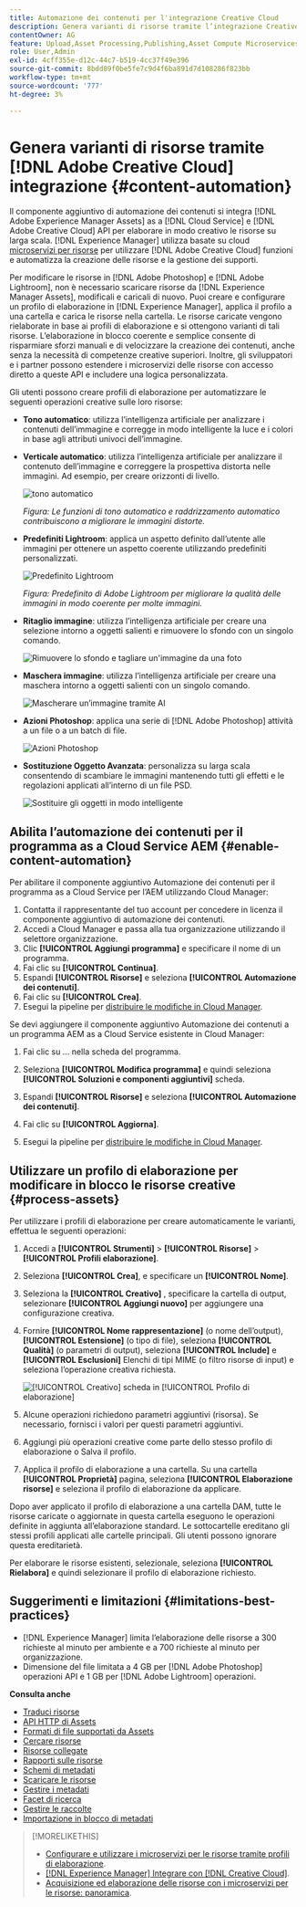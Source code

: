 ```yaml
---
title: Automazione dei contenuti per l'integrazione Creative Cloud
description: Genera varianti di risorse tramite l’integrazione Creative Cloud
contentOwner: AG
feature: Upload,Asset Processing,Publishing,Asset Compute Microservices,Workflow
role: User,Admin
exl-id: 4cff355e-d12c-44c7-b519-4cc37f49e396
source-git-commit: 8bdd89f0be5fe7c9d4f6ba891d7d108286f823bb
workflow-type: tm+mt
source-wordcount: '777'
ht-degree: 3%

---
```


# Genera varianti di risorse tramite [!DNL Adobe Creative Cloud] integrazione {#content-automation}

Il componente aggiuntivo di automazione dei contenuti si integra [!DNL Adobe Experience Manager Assets] as a [!DNL Cloud Service] e [!DNL Adobe Creative Cloud] API per elaborare in modo creativo le risorse su larga scala. [!DNL Experience Manager] utilizza basate su cloud [microservizi per risorse](/help/assets/asset-microservices-overview.md) per utilizzare [!DNL Adobe Creative Cloud] funzioni e automatizza la creazione delle risorse e la gestione dei supporti.

Per modificare le risorse in [!DNL Adobe Photoshop] e [!DNL Adobe Lightroom], non è necessario scaricare risorse da [!DNL Experience Manager Assets], modificali e caricali di nuovo. Puoi creare e configurare un profilo di elaborazione in [!DNL Experience Manager], applica il profilo a una cartella e carica le risorse nella cartella. Le risorse caricate vengono rielaborate in base ai profili di elaborazione e si ottengono varianti di tali risorse. L’elaborazione in blocco coerente e semplice consente di risparmiare sforzi manuali e di velocizzare la creazione dei contenuti, anche senza la necessità di competenze creative superiori. Inoltre, gli sviluppatori e i partner possono estendere i microservizi delle risorse con accesso diretto a queste API e includere una logica personalizzata.

Gli utenti possono creare profili di elaborazione per automatizzare le seguenti operazioni creative sulle loro risorse:

* **Tono automatico**: utilizza l’intelligenza artificiale per analizzare i contenuti dell’immagine e corregge in modo intelligente la luce e i colori in base agli attributi univoci dell’immagine.

* **Verticale automatico**: utilizza l’intelligenza artificiale per analizzare il contenuto dell’immagine e correggere la prospettiva distorta nelle immagini. Ad esempio, per creare orizzonti di livello.

   ![tono automatico](/help/assets/assets/content-automation-autotone.png)

   *Figura: Le funzioni di tono automatico e raddrizzamento automatico contribuiscono a migliorare le immagini distorte.*

* **Predefiniti Lightroom**: applica un aspetto definito dall’utente alle immagini per ottenere un aspetto coerente utilizzando predefiniti personalizzati.

   ![Predefinito Lightroom](/help/assets/assets/content-automation-lrpresets.png)

   *Figura: Predefinito di Adobe Lightroom per migliorare la qualità delle immagini in modo coerente per molte immagini.*

* **Ritaglio immagine**: utilizza l’intelligenza artificiale per creare una selezione intorno a oggetti salienti e rimuovere lo sfondo con un singolo comando.

   ![Rimuovere lo sfondo e tagliare un&#39;immagine da una foto](/help/assets/assets/content-automation-backgroundremove.png)

* **Maschera immagine**: utilizza l’intelligenza artificiale per creare una maschera intorno a oggetti salienti con un singolo comando.

   ![Mascherare un’immagine tramite AI](/help/assets/assets/content-automation-mask.png)

* **Azioni Photoshop**: applica una serie di [!DNL Adobe Photoshop] attività a un file o a un batch di file.

   ![Azioni Photoshop](/help/assets/assets/content-automation-psactions.png)

* **Sostituzione Oggetto Avanzata**: personalizza su larga scala consentendo di scambiare le immagini mantenendo tutti gli effetti e le regolazioni applicati all’interno di un file PSD.

   ![Sostituire gli oggetti in modo intelligente](/help/assets/assets/content-automation-objectreplace.png)

## Abilita l’automazione dei contenuti per il programma as a Cloud Service AEM {#enable-content-automation}

Per abilitare il componente aggiuntivo Automazione dei contenuti per il programma as a Cloud Service per l’AEM utilizzando Cloud Manager:

1. Contatta il rappresentante del tuo account per concedere in licenza il componente aggiuntivo di automazione dei contenuti.
1. Accedi a Cloud Manager e passa alla tua organizzazione utilizzando il selettore organizzazione.
1. Clic **[!UICONTROL Aggiungi programma]** e specificare il nome di un programma.
1. Fai clic su **[!UICONTROL Continua]**.
1. Espandi **[!UICONTROL Risorse]** e seleziona **[!UICONTROL Automazione dei contenuti]**.
1. Fai clic su **[!UICONTROL Crea]**.
1. Esegui la pipeline per [distribuire le modifiche in Cloud Manager](https://experienceleague.adobe.com/docs/experience-manager-cloud-service/content/implementing/using-cloud-manager/deploy-code.html).

Se devi aggiungere il componente aggiuntivo Automazione dei contenuti a un programma AEM as a Cloud Service esistente in Cloud Manager:

1. Fai clic su ... nella scheda del programma.

1. Seleziona **[!UICONTROL Modifica programma]** e quindi seleziona **[!UICONTROL Soluzioni e componenti aggiuntivi]** scheda.

1. Espandi **[!UICONTROL Risorse]** e seleziona **[!UICONTROL Automazione dei contenuti]**.
1. Fai clic su **[!UICONTROL Aggiorna]**.
1. Esegui la pipeline per [distribuire le modifiche in Cloud Manager](https://experienceleague.adobe.com/docs/experience-manager-cloud-service/content/implementing/using-cloud-manager/deploy-code.html).

## Utilizzare un profilo di elaborazione per modificare in blocco le risorse creative {#process-assets}

Per utilizzare i profili di elaborazione per creare automaticamente le varianti, effettua le seguenti operazioni:

1. Accedi a **[!UICONTROL Strumenti]** > **[!UICONTROL Risorse]** > **[!UICONTROL Profili elaborazione]**.

1. Seleziona **[!UICONTROL Crea]**, e specificare un **[!UICONTROL Nome]**.

1. Seleziona la **[!UICONTROL Creativo]** , specificare la cartella di output, selezionare **[!UICONTROL Aggiungi nuovo]** per aggiungere una configurazione creativa.

1. Fornire **[!UICONTROL Nome rappresentazione]** (o nome dell’output), **[!UICONTROL Estensione]** (o tipo di file), seleziona **[!UICONTROL Qualità]** (o parametri di output), seleziona **[!UICONTROL Include]** e **[!UICONTROL Esclusioni]** Elenchi di tipi MIME (o filtro risorse di input) e seleziona l’operazione creativa richiesta.

   ![[!UICONTROL Creativo] scheda in [!UICONTROL Profilo di elaborazione]](assets/creative-processing-profile.png)

1. Alcune operazioni richiedono parametri aggiuntivi (risorsa). Se necessario, fornisci i valori per questi parametri aggiuntivi.

1. Aggiungi più operazioni creative come parte dello stesso profilo di elaborazione o Salva il profilo.

1. Applica il profilo di elaborazione a una cartella. Su una cartella **[!UICONTROL Proprietà]** pagina, seleziona **[!UICONTROL Elaborazione risorse]** e seleziona il profilo di elaborazione da applicare.

Dopo aver applicato il profilo di elaborazione a una cartella DAM, tutte le risorse caricate o aggiornate in questa cartella eseguono le operazioni definite in aggiunta all’elaborazione standard. Le sottocartelle ereditano gli stessi profili applicati alle cartelle principali. Gli utenti possono ignorare questa ereditarietà.

Per elaborare le risorse esistenti, selezionale, seleziona **[!UICONTROL Rielabora]** e quindi selezionare il profilo di elaborazione richiesto.

## Suggerimenti e limitazioni {#limitations-best-practices}

* [!DNL Experience Manager] limita l’elaborazione delle risorse a 300 richieste al minuto per ambiente e a 700 richieste al minuto per organizzazione.
* Dimensione del file limitata a 4 GB per [!DNL Adobe Photoshop] operazioni API e 1 GB per [!DNL Adobe Lightroom] operazioni.

**Consulta anche**

* [Traduci risorse](translate-assets.md)
* [API HTTP di Assets](mac-api-assets.md)
* [Formati di file supportati da Assets](file-format-support.md)
* [Cercare risorse](search-assets.md)
* [Risorse collegate](use-assets-across-connected-assets-instances.md)
* [Rapporti sulle risorse](asset-reports.md)
* [Schemi di metadati](metadata-schemas.md)
* [Scaricare le risorse](download-assets-from-aem.md)
* [Gestire i metadati](manage-metadata.md)
* [Facet di ricerca](search-facets.md)
* [Gestire le raccolte](manage-collections.md)
* [Importazione in blocco di metadati](metadata-import-export.md)

>[!MORELIKETHIS]
>
>* [Configurare e utilizzare i microservizi per le risorse tramite profili di elaborazione](/help/assets/asset-microservices-configure-and-use.md).
>* [ [!DNL Experience Manager] Integrare con [!DNL Creative Cloud]](/help/assets/aem-cc-integration-best-practices.md).
>* [Acquisizione ed elaborazione delle risorse con i microservizi per le risorse: panoramica](/help/assets/asset-microservices-overview.md).


